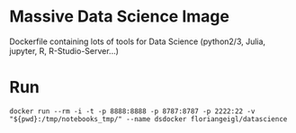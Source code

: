 # Massive Data Science Image
Dockerfile containing lots of tools for Data Science (python2/3, Julia, jupyter, R, R-Studio-Server...)

# Run
```
docker run --rm -i -t -p 8888:8888 -p 8787:8787 -p 2222:22 -v "${pwd}:/tmp/notebooks_tmp/" --name dsdocker floriangeigl/datascience
```
